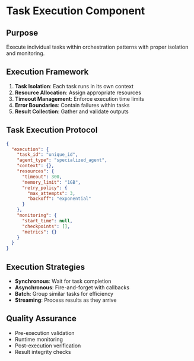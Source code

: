 # Task Execution Component

## Purpose
Execute individual tasks within orchestration patterns with proper isolation and monitoring.

## Execution Framework
1. **Task Isolation**: Each task runs in its own context
2. **Resource Allocation**: Assign appropriate resources
3. **Timeout Management**: Enforce execution time limits
4. **Error Boundaries**: Contain failures within tasks
5. **Result Collection**: Gather and validate outputs

## Task Execution Protocol
```json
{
  "execution": {
    "task_id": "unique_id",
    "agent_type": "specialized_agent",
    "context": {},
    "resources": {
      "timeout": 300,
      "memory_limit": "1GB",
      "retry_policy": {
        "max_attempts": 3,
        "backoff": "exponential"
      }
    },
    "monitoring": {
      "start_time": null,
      "checkpoints": [],
      "metrics": {}
    }
  }
}
```

## Execution Strategies
- **Synchronous**: Wait for task completion
- **Asynchronous**: Fire-and-forget with callbacks
- **Batch**: Group similar tasks for efficiency
- **Streaming**: Process results as they arrive

## Quality Assurance
- Pre-execution validation
- Runtime monitoring
- Post-execution verification
- Result integrity checks